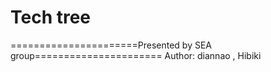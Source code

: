 # Tech tree
======================Presented by SEA group======================
Author: diannao , Hibiki
